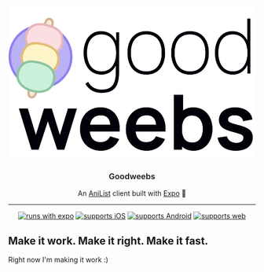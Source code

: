 <p align="center">
  <img alt="Goodweebs logo" src="./assets/branding/logo-wrapped.svg">
</p>

<h3 align="center" style="font-weight:600">
  Goodweebs
</h3>

<p align="center">
An <a href="https://anilist.co/user/fiberjw">AniList</a> client built with <a href="https://expo.io">Expo</a> 🍡
</p>

---

<div align="center">

[![runs with expo](https://img.shields.io/badge/Runs%20with%20Expo-4630EB.svg?style=flat-square&logo=EXPO&labelColor=f3f3f3&logoColor=000)](https://expo.io/)
[![supports iOS](https://img.shields.io/badge/iOS-4630EB.svg?style=flat-square&logo=APPLE&labelColor=999999&logoColor=fff)](https://github.com/expo/expo)
[![supports Android](https://img.shields.io/badge/Android-4630EB.svg?style=flat-square&logo=ANDROID&labelColor=A4C639&logoColor=fff)](https://github.com/expo/expo)
[![supports web](https://img.shields.io/badge/web-4630EB.svg?style=flat-square&logo=GOOGLE-CHROME&labelColor=4285F4&logoColor=fff)](https://github.com/expo/expo)

</div>

## **Make it work.** Make it right. Make it fast.

Right now I'm making it work :)
